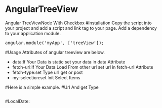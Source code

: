 # AngularTreeView
Angular TreeViewNode With Checkbox 
#Installation
Copy the script into your project and add a script and link tag to your page.
Add a dependency to your application module.
<pre>angular.module('myApp', ['treeView']);</pre>

#Usage
Attributes of angular treeview are below.
<ul>
  <li>data:If Your Data is static set your data in data Attribute</li>
  <li>fetch-url:If Your Data Load From other url set url in fetch-url Attribute</li>
  <li>fetch-type:set Type url get or post</li>
  <li>my-selection:set Init Select Items</li>
</ul>

#Here is a simple example.
#Url And get Type
<pre><tree-view
            fetch-url="/data/lst"
            fetch-type="get"
            ng-model="selectItems"
            my-selection='[{"id":158,"name":"items","children":[]}]'
        ></pre>
</tree-view>
#LocalDate:
<pre><tree-view
            data="[[lstItems]]"
            ng-model="selectItems"
            my-selection='[{"id":158,"name":"items","children":[]}]'
        >
</tree-view></pre>
